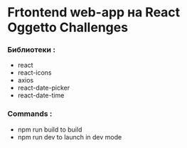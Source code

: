 # Frtontend web-app на React Oggetto Challenges
### Библиотеки :
- react
- react-icons
- axios
- react-date-picker
- react-date-time

### Commands :
- npm run build to build
- npm run dev to launch in dev mode
